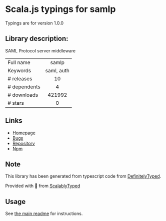 
# Scala.js typings for samlp

Typings are for version 1.0.0

## Library description:
SAML Protocol server middleware

|                    |                 |
| ------------------ | :-------------: |
| Full name          | samlp |
| Keywords           | saml, auth |
| # releases         | 10 |
| # dependents       | 4 |
| # downloads        | 421992 |
| # stars            | 0 |

## Links
- [Homepage](https://github.com/auth0/node-samlp#readme)
- [Bugs](https://github.com/auth0/node-samlp/issues)
- [Repository](https://github.com/auth0/node-samlp)
- [Npm](https://www.npmjs.com/package/samlp)
    


## Note
This library has been generated from typescript code from [DefinitelyTyped](https://definitelytyped.org).

Provided with :purple_heart: from [ScalablyTyped](https://github.com/oyvindberg/ScalablyTyped)

## Usage
See [the main readme](../../readme.md) for instructions.


